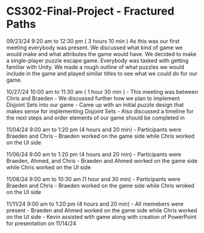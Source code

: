# CS302-Final-Project - Fractured Paths
09/23/24 9:20 am to 12:30 pm ( 3 hours 10 min )
      As this was our first meeting everybody was present. We discussed what kind of game we would make and what attributes the game
      would have. We decided to make a single-player puzzle escape game. Everybody was tasked with getting familiar with Unity. We made a rough outline of what puzzles we would include in the game and played similar titles to see what we could do          for our game.

10/27/24 10:00 am to 11:30 am ( 1 hour 30 min )
      - This meeting was between Chris and Braeden
      - We discussed further how we plan to implement Disjoint Sets into our game
      - Came up with an initial puzzle design that makes sense for implementing Disjoint Sets
      - Also discussed a timeline for the next steps and order elements of our game should be completed in

11/04/24 9:00 am to 1:20 pm (4 hours and 20 min)
      - Participants were Braeden and Chris
      - Braeden worked on the game side while Chris worked on the UI side

11/06/24 9:00 am to 1:20 pm (4 hours and 20 min)
      - Participants were Braeden, Ahmed, and Chris
      - Braeden and Ahmed worked on the game side while Chris worked on the UI side

11/08/24 9:00 am to 10:30 am (1 hour and 30 min)
      - Participants were Braeden and Chris
      - Braeden worked on the game side while Chris wroked on the UI side

11/11/24 9:00 am to 1:20 pm (4 hours and 20 min)
      - All memebers were present
      - Braeden and Ahmed worked on the game side while Chris worked on the UI side
      - Kevin assisted with game along with creation of PowerPoint for presentation on 11/14/24
